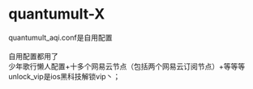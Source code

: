 # quantumult-X
quantumult_aqi.conf是自用配置<br>
<br>
自用配置都用了<br>
少年歌行懒人配置+十多个网易云节点（包括两个网易云订阅节点）+等等等
<br>
unlock_vip是ios黑科技解锁vip丶；
